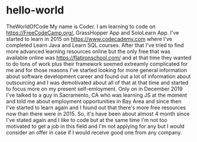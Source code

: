 # hello-world
TheWorldOfCode
My name is Coder.
I am learning to code on https://FreeCodeCamp.org/, GrassHopper App and SoloLearn App.
I've started to learn in 2015 on https://www.codecademy.com where I've completed Learn Java and Learn SQL courses.
After that I've tried to find more advanced learning resources online but the only free that was available online was https://flatironschool.com/ and at that time they wanted to do tons of work plus their framework seemed extreamly complicated for me and for those reasons I've started looking for more general information about software development career and found out a lot of information about outsourcing and I was demotivated about all of that at that time and started to focus more on my present self-emloyment.
Only on in December 2019 I've talked to a guy in Sacramento, CA who was learning JS at the moment and told me about employment opportunities in Bay Area and since then I've started to learn again and I found out that there's more free resources now than there were in 2015.
So, it's have been about almost 4 month since I've stated again and I like to code but at the same time I'm not too motivated to get a job in this field and I'm not applying for any but I would consider an offer in case if I would receive good one from any company.
